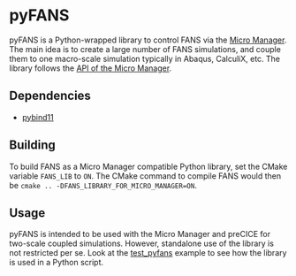 # pyFANS

pyFANS is a Python-wrapped library to control FANS via the [Micro Manager](https://precice.org/tooling-micro-manager-overview.html). The main idea is to create a large number of FANS simulations, and couple them to one macro-scale simulation typically in Abaqus, CalculiX, etc. The library follows the [API of the Micro Manager](https://precice.org/tooling-micro-manager-prepare-micro-simulation.html).

## Dependencies

- [pybind11](https://pybind11.readthedocs.io/en/stable/index.html)

## Building

To build FANS as a Micro Manager compatible Python library, set the CMake variable `FANS_LIB` to `ON`. The CMake command to compile FANS would then be `cmake .. -DFANS_LIBRARY_FOR_MICRO_MANAGER=ON`.

## Usage

pyFANS is intended to be used with the Micro Manager and preCICE for two-scale coupled simulations. However, standalone use of the library is not restricted per se. Look at the [test_pyfans](../test/test_pyfans/) example to see how the library is used in a Python script.
